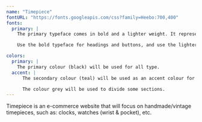 ```yaml
---
name: "Timepiece"
fontURL: "https://fonts.googleapis.com/css?family=Heebo:700,400"
fonts:
  primary: |
    The primary typeface comes in bold and a lighter weight. It represents simplicity and minimalism to express how modern and clean our company is.

    Use the bold typeface for headings and buttons, and use the lighter typeface for body copy to establish a strong hierarchy.

colors:
  primary: |
    The primary colour (black) will be used for all type.
  accent: |
      The secondary colour (teal) will be used as an accent colour for emphasis, and certain components (e.g. buttons, navigation bar, links)

      The colour grey will be used to divide some sections.
---
```

Timepiece is an e-commerce website that will focus on handmade/vintage timepieces, such as: clocks, watches (wrist & pocket), etc.
